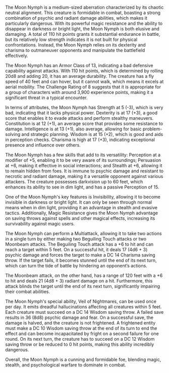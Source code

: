 The Moon Nymph is a medium-sized aberration characterized by its chaotic neutral alignment. This creature is formidable in combat, boasting a strong combination of psychic and radiant damage abilities, which makes it particularly dangerous. With its powerful magic resistance and the ability to disappear in darkness or bright light, the Moon Nymph is both elusive and damaging. A total of 110 hit points grants it substantial endurance in battle, but its relatively low strength indicates it is not built for physical confrontations. Instead, the Moon Nymph relies on its dexterity and charisma to outmaneuver opponents and manipulate the battlefield effectively.

The Moon Nymph has an Armor Class of 13, indicating a bad defensive capability against attacks. With 110 hit points, which is determined by rolling 20d8 and adding 20, it has an average durability. The creature has a fly speed of 40 feet and can hover, but it cannot walk, which means it excels at aerial mobility. The Challenge Rating of 8 suggests that it is appropriate for a group of characters with around 3,900 experience points, making it a significant threat in a typical encounter.

In terms of attributes, the Moon Nymph has Strength at 5 (-3), which is very bad, indicating that it lacks physical power. Dexterity is at 17 (+3), a good score that enables it to evade attacks and perform stealthy maneuvers. Constitution is at 12 (+1), an average score that provides some resistance to damage. Intelligence is at 13 (+1), also average, allowing for basic problem-solving and strategic planning. Wisdom is at 15 (+2), which is good and aids in perception checks. Charisma is high at 17 (+3), indicating exceptional presence and influence over others.

The Moon Nymph has a few skills that add to its versatility: Perception at a modifier of +5, enabling it to be very aware of its surroundings; Persuasion at +6, making it effective in social interactions; and Stealth at +6, allowing it to remain hidden from foes. It is immune to psychic damage and resistant to necrotic and radiant damage, making it a versatile opponent against various attackers. The creature possesses darkvision up to 60 feet, which enhances its ability to see in dim light, and has a passive Perception of 15.

One of the Moon Nymph's key features is Invisibility, allowing it to become invisible in darkness or bright light. It can only be seen through normal means when in dim light, providing it an advantage in stealth and evasive tactics. Additionally, Magic Resistance gives the Moon Nymph advantage on saving throws against spells and other magical effects, increasing its survivability against magic users.

The Moon Nymph can perform a Multiattack, allowing it to take two actions in a single turn by either making two Beguiling Touch attacks or two Moonbeam attacks. The Beguiling Touch attack has a +6 to hit and can reach a target within 5 feet. On a successful hit, it deals 17 (4d6 + 3) psychic damage and forces the target to make a DC 14 Charisma saving throw. If the target fails, it becomes stunned until the end of its next turn, which can turn the tide of battle by hindering an opponent’s actions. 

The Moonbeam attack, on the other hand, has a range of 120 feet with a +6 to hit and deals 21 (4d8 + 3) radiant damage on a hit. Furthermore, this attack blinds the target until the end of its next turn, significantly impairing their combat abilities.

The Moon Nymph's special ability, Veil of Nightmares, can be used once per day. It emits dreadful hallucinations affecting all creatures within 5 feet. Each creature must succeed on a DC 14 Wisdom saving throw. A failed save results in 36 (8d8) psychic damage and fear. On a successful save, the damage is halved, and the creature is not frightened. A frightened entity must make a DC 10 Wisdom saving throw at the end of its turn to end the effect and can become incapacitated by fright on a second failure for one round. On its next turn, the creature has to succeed on a DC 12 Wisdom saving throw or be reduced to 0 hit points, making this ability incredibly dangerous.

Overall, the Moon Nymph is a cunning and formidable foe, blending magic, stealth, and psychological warfare to dominate in combat.